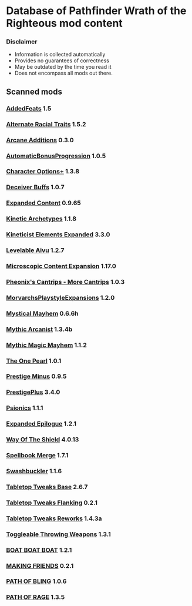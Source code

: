 # Database of Pathfinder Wrath of the Righteous mod content

### Disclaimer

- Information is collected automatically
- Provides no guarantees of correctness
- May be outdated by the time you read it
- Does not encompass all mods out there.


## Scanned mods

### [AddedFeats](./AddedFeats/README.md) 1.5

### [Alternate Racial Traits](./AlternateRacialTraits/README.md) 1.5.2

### [Arcane Additions](./ArcaneAdditions/README.md) 0.3.0

### [AutomaticBonusProgression](./AutomaticBonusProgression/README.md) 1.0.5

### [Character Options+](./CharacterOptionsPlus/README.md) 1.3.8

### [Deceiver Buffs](./deceiverbuff/README.md) 1.0.7

### [Expanded Content](./ExpandedContent/README.md) 0.9.65

### [Kinetic Archetypes](./KineticArchetypes/README.md) 1.1.8

### [Kineticist Elements Expanded](./KineticistElementsExpanded/README.md) 3.3.0

### [Levelable Aivu](./LevelableAivu/README.md) 1.2.7

### [Microscopic Content Expansion](./MicroscopicContentExpansion/README.md) 1.17.0

### [Pheonix's Cantrips - More Cantrips](./MoreCantrips/README.md) 1.0.3

### [MorvarchsPlaystyleExpansions](./MorvarchsPlaystyleExpansions/README.md) 1.2.0

### [Mystical Mayhem](./MysticalMayhem/README.md) 0.6.6h

### [Mythic Arcanist](./MythicArcanist/README.md) 1.3.4b

### [Mythic Magic Mayhem](./MythicMagicMayhem/README.md) 1.1.2

### [The One Pearl](./OnePearl/README.md) 1.0.1

### [Prestige Minus](./PrestigeMinus/README.md) 0.9.5

### [PrestigePlus](./PrestigePlus/README.md) 3.4.0

### [Psionics](./Psionics/README.md) 1.1.1

### [Expanded Epilogue](./RanEpilogue/README.md) 1.2.1

### [Way Of The Shield](./Shield/README.md) 4.0.13

### [Spellbook Merge](./SpellbookMerge/README.md) 1.7.1

### [Swashbuckler](./Swashbuckler/README.md) 1.1.6

### [Tabletop Tweaks Base](./TabletopTweaks-Base/README.md) 2.6.7

### [Tabletop Tweaks Flanking](./TabletopTweaks-Flanking/README.md) 0.2.1

### [Tabletop Tweaks Reworks](./TabletopTweaks-Reworks/README.md) 1.4.3a

### [Toggleable Throwing Weapons](./ToggleableThrowingWeapons/README.md) 1.3.1

### [BOAT BOAT BOAT](./WOTR_BOAT_BOAT_BOAT/README.md) 1.2.1

### [MAKING FRIENDS](./WOTR_MAKING_FRIENDS/README.md) 0.2.1

### [PATH OF BLING](./WOTR_PATH_OF_BLING/README.md) 1.0.6

### [PATH OF RAGE](./WOTR_PATH_OF_RAGE/README.md) 1.3.5

